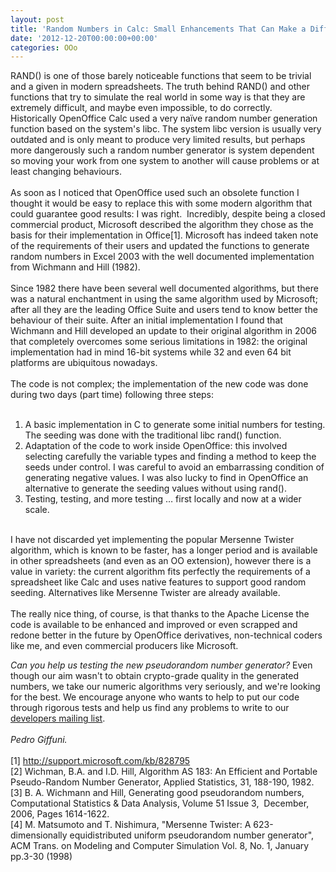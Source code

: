 ```yaml
---
layout: post
title: 'Random Numbers in Calc: Small Enhancements That Can Make a Difference'
date: '2012-12-20T00:00:00+00:00'
categories: OOo
---
```

<p>
RAND() is one of those barely noticeable functions that seem to be trivial and a given in modern spreadsheets. The truth behind RAND() and other functions that try to simulate the real world in some way is that they are extremely difficult, and maybe even impossible, to do correctly.<br />Historically OpenOffice Calc used a very naïve random number generation function based on the system's libc. The system libc version is usually very outdated and is only meant to produce very limited results, but perhaps more dangerously such a random number generator is system dependent so moving your work from one system to another will cause problems or at least changing behaviours.<br /><br />As soon as I noticed that OpenOffice used such an obsolete function I thought it would be easy to replace this with some modern algorithm that could guarantee good results: I was right.&nbsp; Incredibly, despite being a closed commercial product, Microsoft described the algorithm they chose as the basis for their implementation in Office[1]. Microsoft has indeed taken note of the requirements of their users and updated the functions to generate random numbers in Excel 2003 with the well documented implementation from Wichmann and Hill (1982).<br /><br />Since 1982 there have been several well documented algorithms, but there was a natural enchantment in using the same algorithm used by Microsoft; after all they are the leading Office Suite and users tend to know better the behaviour of their suite. After an initial implementation I found that Wichmann and Hill developed an update to their original algorithm in 2006 that completely overcomes some serious limitations in 1982: the original implementation had in mind 16-bit systems while 32 and even 64 bit platforms are ubiquitous nowadays.<br /><br />The code is not complex; the implementation of the new code was done during two days (part time) following three steps:<br /><br /> </p> 
  <ol> 
    <li>A basic implementation in C to generate some initial numbers for testing. The seeding was done with the traditional libc rand() function.</li> 
    <li>Adaptation of the code to work inside OpenOffice: this involved selecting carefully the variable types and finding a method to keep the seeds under control. I was careful to avoid an embarrassing condition of generating negative values. I was also lucky to find in OpenOffice an alternative to generate the seeding values without using rand().</li> 
    <li>Testing, testing, and more testing … first locally and now at a wider scale.</li> 
  </ol> 
  <p><br />I have not discarded yet implementing the popular Mersenne Twister algorithm, which is known to be faster, has a longer period and is available in other spreadsheets (and even as an OO extension), however there is a value in variety: the current algorithm fits perfectly the requirements of a spreadsheet like Calc and uses native features to support good random seeding. Alternatives like Mersenne Twister are already available.<br /><br />The really nice thing, of course, is that thanks to the Apache License the code is available to be enhanced and improved or even scrapped and redone better in the future by OpenOffice derivatives, non-technical coders like me, and even commercial producers like Microsoft.</p> 
  <p><i>Can you help us testing the new pseudorandom number generator?</i> Even though our aim wasn't to obtain crypto-grade quality in the generated numbers, we take our numeric algorithms very seriously, and we're looking for the best. We encourage anyone who wants to help to put our code through rigorous tests and help us find any problems to write to our <a href="http://openoffice.apache.org/mailing-lists.html#development-mailing-list-public">developers mailing list</a>.<br /><br /><i>Pedro Giffuni.</i><br /><br />[1] <a href="http://support.microsoft.com/kb/828795">http://support.microsoft.com/kb/828795</a><br />[2] Wichman, B.A. and I.D. Hill, Algorithm AS 183: An Efficient and Portable Pseudo-Random Number Generator, Applied Statistics, 31, 188-190, 1982.<br />[3] B. A. Wichmann and Hill, Generating good pseudorandom numbers, Computational Statistics &amp; Data Analysis, Volume 51 Issue 3,&nbsp; December, 2006, Pages 1614-1622.<br />[4] M. Matsumoto and T. Nishimura, &quot;Mersenne Twister: A 623-dimensionally equidistributed uniform pseudorandom number generator&quot;, ACM Trans. on Modeling and Computer Simulation Vol. 8, No. 1, January pp.3-30 (1998)</p><br />

